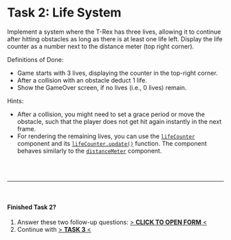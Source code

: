 # Task 2: Life System

Implement a system where the T-Rex has three lives, allowing it to continue after hitting obstacles as long as there is at least one life left. Display the life counter as a number next to the distance meter (top right corner).

Definitions of Done:

- Game starts with 3 lives, displaying the counter in the top-right corner.
- After a collision with an obstacle deduct 1 life.
- Show the GameOver screen, if no lives (i.e., 0 lives) remain.

Hints: 
- After a collision, you might need to set a grace period or move the obstacle, such that the player does not get hit again instantly in the next frame.
- For rendering the remaining lives, you can use the [`lifeCounter`](./src/lifeCounter.ts) component and its [`lifeCounter.update()`](./src/lifeCounter.ts#L58) function. The component behaves similarly to the [`distanceMeter`](./src/distanceMeter.ts) component.

<br/>
<br/>

---

<br/>

#### Finished Task 2?

1. Answer these two follow-up questions: [> **CLICK TO OPEN FORM** <](https://forms.office.com/e/ekQvrwcbdn)
2. Continue with [> **TASK 3** <](./TASK_3.md)